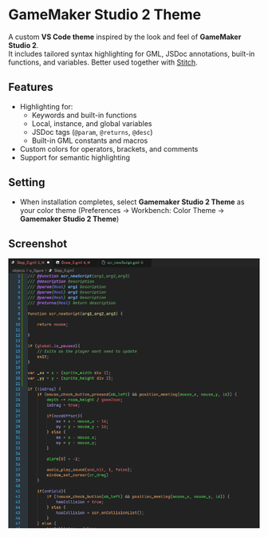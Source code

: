 # GameMaker Studio 2 Theme

A custom __VS Code theme__ inspired by the look and feel of __GameMaker Studio 2__.  
It includes tailored syntax highlighting for GML, JSDoc annotations, built-in functions, and variables.
Better used together with [Stitch](https://github.com/bscotch/stitch).

## Features

- Highlighting for:
  - Keywords and built-in functions
  - Local, instance, and global variables
  - JSDoc tags (`@param`, `@returns`, `@desc`)  
  - Built-in GML constants and macros
- Custom colors for operators, brackets, and comments  
- Support for semantic highlighting  

## Setting

- When installation completes, select __Gamemaker Studio 2 Theme__
 as your color theme (Preferences → Workbench: Color Theme → __Gamemaker Studio 2 Theme__)

## Screenshot

![Screenshot](https://raw.githubusercontent.com/Nikiroz/gms2-theme/master/screenshot.png)